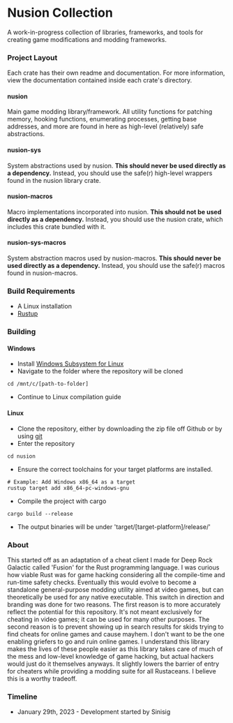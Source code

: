 # Nusion Collection
A work-in-progress collection of libraries, frameworks, and tools
for creating game modifications and modding frameworks.



### Project Layout
Each crate has their own readme and documentation.  For more
information, view the documentation contained inside each
crate's directory.

#### nusion
Main game modding library/framework.  All utility functions
for patching memory, hooking functions, enumerating processes,
getting base addresses, and more are found in here as high-level
(relatively) safe abstractions.

#### nusion-sys
System abstractions used by nusion.
<b>This should never be used directly as a dependency.</b>
Instead, you should use the safe(r) high-level wrappers
found in the nusion library crate.

#### nusion-macros
Macro implementations incorporated into nusion.
<b>This should not be used directly as a dependency.</b>
Instead, you should use the nusion crate, which includes
this crate bundled with it.

#### nusion-sys-macros
System abstraction macros used by nusion-macros.
<b>This should never be used directly as a dependency.</b>
Instead, you should use the safe(r) macros found in
nusion-macros.



### Build Requirements
 - A Linux installation
 - [Rustup](https://rustup.rs/)



### Building
#### Windows
 - Install [Windows Subsystem for Linux](https://learn.microsoft.com/en-us/windows/wsl/about)
 - Navigate to the folder where the repository will be cloned
 ```
 cd /mnt/c/[path-to-folder]
 ```
 - Continue to Linux compilation guide

#### Linux
 - Clone the repository, either by downloading the zip file off Github or by using [git](https://git-scm.com/about)
 - Enter the repository
 ```
 cd nusion
 ```
 - Ensure the correct toolchains for your target platforms are installed.
 ```
 # Example: Add Windows x86_64 as a target
 rustup target add x86_64-pc-windows-gnu
 ```
 - Compile the project with cargo
 ```
 cargo build --release
 ```
 - The output binaries will be under 'target/[target-platform]/release/'



### About
This started off as an adaptation of a cheat client I made for
Deep Rock Galactic called 'Fusion' for the Rust programming language.
I was curious how viable Rust was for game hacking considering all the
compile-time and run-time safety checks.  Eventually this would evolve
to become a standalone general-purpose modding utility aimed at video
games, but can theoretically be used for any native executable.  This
switch in direction and branding was done for two reasons.  The first
reason is to more accurately reflect the potential for this repository.
It's not meant exclusively for cheating in video games; it can be used
for many other purposes.  The second reason is to prevent showing up in
search results for skids trying to find cheats for online games and
cause mayhem.  I don't want to be the one enabling griefers to go and
ruin online games.  I understand this library makes the lives of these
people easier as this library takes care of much of the mess and low-level
knowledge of game hacking, but actual hackers would just do it themselves
anyways.  It slightly lowers the barrier of entry for cheaters while
providing a modding suite for all Rustaceans.  I believe this is a worthy
tradeoff.



### Timeline
 * January 29th, 2023 - Development started by Sinisig

